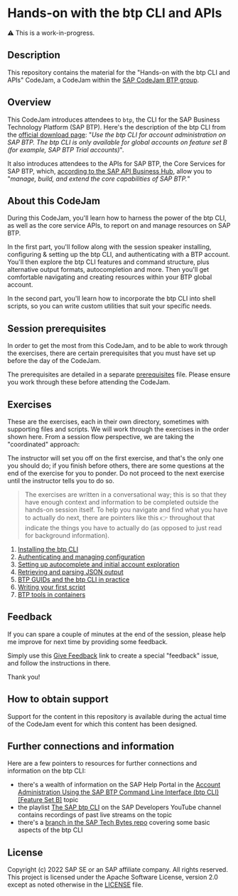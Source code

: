 # Hands-on with the btp CLI and APIs

⚠ This is a work-in-progress.

## Description

This repository contains the material for the "Hands-on with the btp CLI and APIs" CodeJam, a CodeJam within the [SAP CodeJam BTP group](https://groups.community.sap.com/t5/sap-codejam-btp/gh-p/codejam-btp).

## Overview

This CodeJam introduces attendees to `btp`, the CLI for the SAP Business Technology Platform (SAP BTP). Here's the description of the btp CLI from the [official download page](https://tools.hana.ondemand.com/#cloud): "_Use the btp CLI for account administration on SAP BTP. The btp CLI is only available for global accounts on feature set B (for example, SAP BTP Trial accounts)_".

It also introduces attendees to the APIs for SAP BTP, the Core Services for SAP BTP, which, [according to the SAP API Business Hub](https://api.sap.com/package/SAPCloudPlatformCoreServices/rest), allow you to "_manage, build, and extend the core capabilities of SAP BTP._"

## About this CodeJam

During this CodeJam, you'll learn how to harness the power of the btp CLI, as well as the core service APIs, to report on and manage resources on SAP BTP.

In the first part, you'll follow along with the session speaker installing, configuring & setting up the btp CLI, and authenticating with a BTP account. You'll then explore the btp CLI features and command structure, plus alternative output formats, autocompletion and more. Then you'll get comfortable navigating and creating resources within your BTP global account.

In the second part, you'll learn how to incorporate the btp CLI into shell scripts, so you can write custom utilities that suit your specific needs.

## Session prerequisites

In order to get the most from this CodeJam, and to be able to work through the exercises, there are certain prerequisites that you must have set up before the day of the CodeJam.

The prerequisites are detailed in a separate [prerequisites](prerequisites.md) file. Please ensure you work through these before attending the CodeJam.

## Exercises

These are the exercises, each in their own directory, sometimes with supporting files and scripts. We will work through the exercises in the order shown here. From a session flow perspective, we are taking the "coordinated" approach:

The instructor will set you off on the first exercise, and that's the only one you should do; if you finish before others, there are some questions at the end of the exercise for you to ponder. Do not proceed to the next exercise until the instructor tells you to do so.

> The exercises are written in a conversational way; this is so that they have enough context and information to be completed outside the hands-on session itself. To help you navigate and find what you have to actually do next, there are pointers like this 👉 throughout that indicate the things you have to actually do (as opposed to just read for background information).

1. [Installing the btp CLI](exercises/01-installing/README.md)
1. [Authenticating and managing configuration](exercises/02-authenticating-and-configuration/README.md)
1. [Setting up autocomplete and initial account exploration](exercises/03-autocomplete-and-exploration/README.md)
1. [Retrieving and parsing JSON output](exercises/04-retrieving-parsing-json-output/README.md)
1. [BTP GUIDs and the btp CLI in practice](exercises/05-btp-guids-cli-in-practice/README.md)
1. [Writing your first script](exercises/06-writing-your-first-script/README.md)
1. [BTP tools in containers](exercises/07-btp-tools-in-containers/README.md)

## Feedback

If you can spare a couple of minutes at the end of the session, please help me improve for next time by providing some feedback.

Simply use this [Give Feedback](https://github.com/SAP-samples/cloud-btp-cli-api-codejam/issues/new?assignees=&labels=feedback&template=feedback-template.md&title=Feedback) link to create a special "feedback" issue, and follow the instructions in there.

Thank you!

## How to obtain support

Support for the content in this repository is available during the actual time of the CodeJam event for which this content has been designed.

## Further connections and information

Here are a few pointers to resources for further connections and information on the btp CLI:

* there's a wealth of information on the SAP Help Portal in the [Account Administration Using the SAP BTP Command Line Interface (btp CLI) [Feature Set B]](https://help.sap.com/products/BTP/65de2977205c403bbc107264b8eccf4b/7c6df2db6332419ea7a862191525377c.html?locale=en-US&version=Cloud) topic
* the playlist [The SAP btp CLI](https://www.youtube.com/playlist?list=PL6RpkC85SLQDXx827kdjKc6HRvdMRZ8P5) on the SAP Developers YouTube channel contains recordings of past live streams on the topic
* there's a [branch in the SAP Tech Bytes repo](https://github.com/SAP-samples/sap-tech-bytes/tree/2021-09-01-btp-cli) covering some basic aspects of the btp CLI

## License

Copyright (c) 2022 SAP SE or an SAP affiliate company. All rights reserved. This project is licensed under the Apache Software License, version 2.0 except as noted otherwise in the [LICENSE](LICENSES/Apache-2.0.txt) file.
